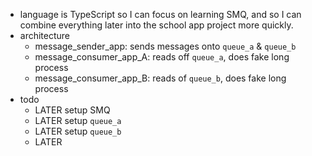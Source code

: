 - language is TypeScript so I can focus on learning SMQ, and so I can combine everything later into the school app project more quickly.
- architecture
	- message_sender_app: sends messages onto `queue_a` & `queue_b`
	- message_consumer_app_A: reads off `queue_a`, does fake long process
	- message_consumer_app_B: reads of `queue_b`, does fake long process
- todo
	- LATER setup SMQ
	- LATER setup `queue_a`
	- LATER setup `queue_b`
	-
	  LATER